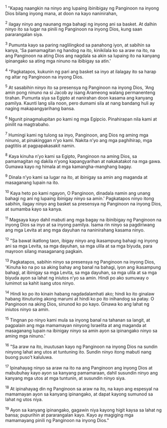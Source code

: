 <sup>1</sup>
"Kapag naangkin na ninyo ang lupaing ibinibigay ng Panginoon na inyong Dios bilang inyong mana, at doon na kayo naninirahan, 

<sup>2</sup>
ilagay ninyo ang naunang mga bahagi ng inyong ani sa basket. At dalhin ninyo ito sa lugar na pinili ng Panginoon na inyong Dios, kung saan pararangalan siya. 

<sup>3</sup>
Pumunta kayo sa paring naglilingkod sa panahong iyon, at sabihin sa kanya, 'Sa pamamagitan ng handog na ito, kinikilala ko sa araw na ito, na ang Panginoon na ating Dios ang nagdala sa akin sa lupaing ito na kanyang ipinangako sa ating mga ninuno na ibibigay sa atin.' 

<sup>4</sup>
"Pagkatapos, kukunin ng pari ang basket sa inyo at ilalagay ito sa harap ng altar ng Panginoon na inyong Dios. 

<sup>5</sup>
At sasabihin ninyo ito sa presensya ng Panginoon na inyong Dios, 'Ang amin pong ninuno na si Jacob ay isang Arameong walang permanenteng tirahan. Pumunta siya sa Egipto at nanirahan doon kasama ang kanyang pamilya. Kaunti lang sila noon, pero dumami sila at nang bandang huli ay naging makapangyarihang bansa. 

<sup>6</sup>
Ngunit pinagmalupitan po kami ng mga Egipcio. Pinahirapan nila kami at pinilit na magtrabaho. 

<sup>7</sup>
Humingi kami ng tulong sa inyo, Panginoon, ang Dios ng aming mga ninuno, at pinakinggan nʼyo kami. Nakita nʼyo ang mga paghihirap, mga pagtitiis at pagpapakasakit namin. 

<sup>8</sup>
Kaya kinuha nʼyo kami sa Egipto, Panginoon na aming Dios, sa pamamagitan ng dakila nʼyong kapangyarihan at nakakatakot na mga gawa. Gumawa kayo ng himala at mga kamangha-manghang bagay. 

<sup>9</sup>
Dinala nʼyo kami sa lugar na ito, at ibinigay sa amin ang maganda at masaganang lupain na ito. 

<sup>10</sup>
Kaya heto po kami ngayon, O Panginoon, dinadala namin ang unang bahagi ng ani ng lupaing ibinigay ninyo sa amin.' Pagkatapos ninyo itong sabihin, ilagay ninyo ang basket sa presensya ng Panginoon na inyong Dios, at sumamba kayo sa kanya. 

<sup>11</sup>
Magsaya kayo dahil mabuti ang mga bagay na ibinibigay ng Panginoon na inyong Dios sa inyo at sa inyong pamilya. Isama rin ninyo sa pagdiriwang ang mga Levita at ang mga dayuhan na naninirahang kasama ninyo. 

<sup>12</sup>
"Sa bawat ikatlong taon, ibigay ninyo ang ikasampung bahagi ng inyong ani sa mga Levita, sa mga dayuhan, sa mga ulila at sa mga biyuda, para mayroon silang masaganang pagkain. 

<sup>13</sup>
Pagkatapos, sabihin ninyo sa presensya ng Panginoon na inyong Dios, 'Kinuha ko na po sa aking bahay ang banal na bahagi, iyon ang ikasampung bahagi, at ibinigay sa mga Levita, sa mga dayuhan, sa mga ulila at sa mga biyuda ayon sa lahat ng iniutos nʼyo sa amin. Hindi po ako sumuway o lumimot sa kahit isang utos ninyo. 

<sup>14</sup>
Hindi ko po ito kinain habang nagdadalamhati ako; hindi ko ito ginalaw habang itinuturing akong marumi at hindi ko po ito inihandog sa patay. O Panginoon na aking Dios, sinunod ko po kayo. Ginawa ko ang lahat ng iniutos ninyo sa amin. 

<sup>15</sup>
Tingnan po ninyo kami mula sa inyong banal na tahanan sa langit, at pagpalain ang mga mamamayan ninyong Israelita at ang maganda at masaganang lupain na ibinigay ninyo sa amin ayon sa ipinangako ninyo sa aming mga ninuno.' 

<sup>16</sup>
"Sa araw na ito, inuutusan kayo ng Panginoon na inyong Dios na sundin ninyong lahat ang utos at tuntuning ito. Sundin ninyo itong mabuti nang buong pusoʼt kaluluwa. 

<sup>17</sup>
Ipinahayag ninyo sa araw na ito na ang Panginoon ang inyong Dios at mabubuhay kayo ayon sa kanyang pamamaraan, dahil susundin ninyo ang kanyang mga utos at mga tuntunin, at susundin ninyo siya. 

<sup>18</sup>
At ipinahayag din ng Panginoon sa araw na ito, na kayo ang espesyal na mamamayan ayon sa kanyang ipinangako, at dapat kayong sumunod sa lahat ng utos niya. 

<sup>19</sup>
Ayon sa kanyang ipinangako, gagawin niya kayong higit kaysa sa lahat ng bansa; pupurihin at pararangalan kayo. Kayo ay magiging mga mamamayang pinili ng Panginoon na inyong Dios."